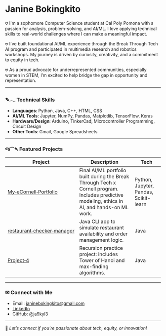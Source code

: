 # Janine Bokingkito

𖹭 I'm a sophomore Computer Science student at Cal Poly Pomona with a passion for analysis, problem-solving, and AI/ML. I love applying technical skills to real-world challenges where I can make a meaningful impact.

𖹭 I've built foundational AI/ML experience through the Break Through Tech AI program and participated in multimedia research and robotics workshops. My journey is driven by curiosity, creativity, and a commitment to equity in tech.

𖹭 As a proud advocate for underrepresented communities, especially women in STEM, I’m excited to help bridge the gap in opportunity and representation.

---

### ✎𓂃 Technical Skills
- **Languages**: Python, Java, C++, HTML, CSS
- **AI/ML Tools**: Jupyter, NumPy, Pandas, Matplotlib, TensorFlow, Keras
- **Hardware/Design**: Arduino, TinkerCad, Microcontroller Programming, Circuit Design
- **Other Tools**: Gmail, Google Spreadsheets

---

### જ⁀➴ Featured Projects

| Project | Description | Tech |
|--------|-------------|------|
| [My‑eCornell‑Portfolio](https://github.com/ja9kyl3/My-eCornell-Portfolio) | Final AI/ML portfolio built during the Break Through Tech x Cornell program. Includes predictive modeling, ethics in AI, and hands-on ML work. | Python, Jupyter, Pandas, Scikit-learn |
| [restaurant‑checker‑manager](https://github.com/ja9kyl3/restaurant-checker-manager-) | Java CLI app to simulate restaurant availability and order management logic. | Java |
| [Project‑4](https://github.com/ja9kyl3/Project-4) | Recursion practice project: includes Tower of Hanoi and max-finding algorithms. | Java |

---

### ✉︎ Connect with Me

-  Email: janinebokingkito@gmail.com
-  [LinkedIn](www.linkedin.com/in/janine-bokingkito-9b193a281)
-  GitHub: [@ja9kyl3](https://github.com/ja9kyl3)

---

💬 *Let’s connect if you're passionate about tech, equity, or innovation!*
